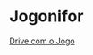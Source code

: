 # Jogonifor
[Drive com o Jogo](https://drive.google.com/drive/folders/1mB-3N9aJA-ulHYBBV_FJzAzhYMSZL-Y1?usp=share_link)
